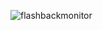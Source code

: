 ![flashbackmonitor](https://github.com/user-attachments/assets/c08e4757-5422-45f4-9978-ba2b3cc916d2)
